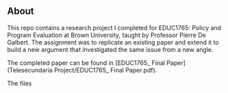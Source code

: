 ## About
This repo contains a research project I completed for EDUC1765: Policy and Program Evaluation at Brown University, taught by Professor Pierre De Galbert. The assignment was to replicate an existing paper and extend it to build a new argument that investigated the same issue from a new angle.

The completed paper can be found in [EDUC1765_ Final Paper] (Telesecundaria Project/EDUC1765_ Final Paper.pdf). 

The files 
